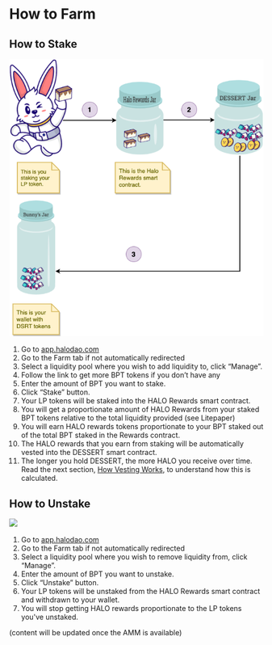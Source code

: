 # How to Farm

## **How to Stake**

![](../.gitbook/assets/farm-process-flow-6-.png)

1. Go to [app.halodao.com](https://app.halodao.com)
2. Go to the Farm tab if not automatically redirected
3. Select a liquidity pool where you wish to add liquidity to, click “Manage”.
4. Follow the link to get more BPT tokens if you don’t have any
5. Enter the amount of BPT you want to stake. 
6. Click “Stake” button.
7. Your LP tokens will be staked into the HALO Rewards smart contract. 
8. You will get a proportionate amount of HALO Rewards from your staked BPT tokens relative to the total liquidity provided \(see Litepaper\)
9. You will earn HALO rewards tokens proportionate to your BPT staked out of the total BPT staked in the Rewards contract. 
10. The HALO rewards that you earn from staking will be automatically vested into the DESSERT smart contract.
11. The longer you hold DESSERT, the more HALO you receive over time. Read the next section, [How Vesting Works](how-vesting-works.md), to understand how this is calculated.

##  **How to Unstake**

![](https://lh4.googleusercontent.com/RVcupifJyQl7LCWkRjkh55KoCaAdAV_tdtHmy0-YBtwuVEczaD82Jwg9dax8ybR_hz78fy7fOo2BEp2RoqGdUlzbQW-ROquqoD0SA0ymHMYmTrNlART13JVemKu7wWFDTo7cvlG1)

1. Go to [app.halodao.com](https://app.halodao.com)
2. Go to the Farm tab if not automatically redirected
3. Select a liquidity pool where you wish to remove liquidity from, click “Manage”.
4. Enter the amount of BPT you want to unstake. 
5. Click “Unstake” button.
6. Your LP tokens will be unstaked from the HALO Rewards smart contract and withdrawn to your wallet. 
7. You will stop getting HALO rewards proportionate to the LP tokens you've unstaked. 

\(content will be updated once the AMM is available\)

